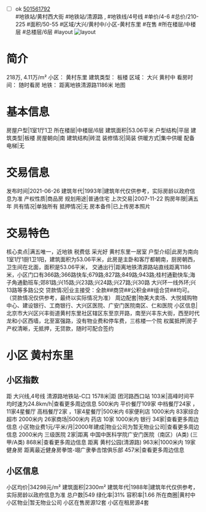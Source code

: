 - [ ] ok [501561792](https://bj.5i5j.com/ershoufang/501561792.html)  
 #地铁站/黄村西大街 #地铁站/清源路 ,  #地铁线/4号线
#单价/4-6 #总价/210-225 #面积/50-55   #区域/大兴/黄村中/小区-黄村东里 #在售 #所在楼层/中楼层 #总楼层/6层 #layout 
![layout](http://image2a.5i5j.com/bdir/layout/567de3d39f74429eb33a8831f8355586.jpg_P5.jpg) 
# 简介 
 218万,  4.11万/m² 
小区： 黄村东里
建筑类型： 板楼
区域： 大兴 黄村中
看房时间： 随时看房
地铁： 距离地铁清源路1186米 地图
# 基本信息 
 房屋户型|1室1厅1卫
所在楼层|中楼层/6层
建筑面积|53.06平米
户型结构|平层
建筑类型|板楼
房屋朝向|南
建筑结构|砖混
装修情况|简装
供暖方式|集中供暖
配备电梯|无
# 交易信息 
 发布时间|2021-06-26
建筑年代|1993年|建筑年代仅供参考，实际房龄以政府信息为准
产权性质|商品房
规划用途|普通住宅
上次交易|2007-11-22
购房年限|满五年
共有情况|单独所有
抵押情况|无
房本备件|已上传房本照片
# 交易特色 
 核心卖点|满五唯一，近地铁 税费低 采光好 黄村东里一居室
户型介绍|此房为南向1室1厅1厨1卫1阳，建筑面积为53.06平米，此房是主卧和客厅都朝南，厨房朝西，卫生间在北面，面积是53.06平米，
交通出行|距离地铁清源路站直线距离1186米，小区门口有366路;366路快车;679路;827路;849路;943路;桂村通勤快车;海子角通勤班车;郊81路;兴15路;兴23路;兴24路;兴27路;兴30路 大兴环一线外环;兴13路等多路公交
贷款情况|业主接受：全款##商贷##公积金##组合贷##均可。（贷款情况仅供参考，最终以实际情况为准）
周边配套|物美大卖场、大悦城购物中心、建设银行、工商银行、大兴区医院、广安门医院南区、仁和医院
小区信息|北京市大兴区兴丰街道黄村东里社区辖区东至京开路，南至兴丰东大街，西至时代龙和小区西墙，北至富强路，没有物业费和停车费，三栋楼一个院
权属抵押|房子产权清晰，无抵押，无贷款，随时可配合签约
# 小区 黄村东里
## 小区指数 
 距 大兴线,4号线 清源路地铁站-C口 1578米|距 团河路西口站 103米|高峰时间平均时速为24.8km/h|查看更多周边信息
500米内 平价餐厅109家
中档餐厅24家 ，11家4星餐厅
高档餐厅2家 ，1家4星餐厅|500米内 6家便利店
1000米内 83家综合超市
2000米内 26家商场|500米内 药店 10家
1000米内 银行 34家|查看更多周边信息
小区物业费1元/平米/月|2000年建成|物业公司为暂无物业公司|查看更多周边信息
2000米内 三级医院 2家|距离 中国中医科学院广安门医院（南区）(A类) (三甲/A类) 868米|查看更多周边信息
距离 黄村公园(清源路) 963米|1000米内 19家 健身房
距离最近健身房拳馆-翊广隶拳击馆俱乐部 457米|查看更多周边信息
## 小区信息 
 小区均价|34298元/m²
建筑面积|2300m²
建筑年代|1988年|建筑年代仅供参考，实际房龄以政府信息为准
总户数|549
绿化率|31%
容积率|1.66
所在商圈|黄村中
小区物业|暂无物业公司
小区在售房源12套
小区在租房源4套
